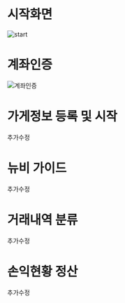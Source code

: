 # 시작화면   
![start](https://github.com/tunkcalb/shinhan-solup/assets/122415844/025ac7f2-26f1-4162-b3f4-2ea401dc9fdb)   

# 계좌인증   
![계좌인증](https://github.com/tunkcalb/shinhan-solup/assets/122415844/7e6ba995-b4f3-4e06-a210-8afd86d61f55)

# 가게정보 등록 및 시작 
추가수정

# 뉴비 가이드   
추가수정

# 거래내역 분류
추가수정

# 손익현황 정산 
추가수정
